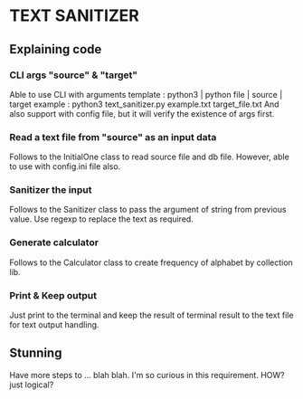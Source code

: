# TEXT SANITIZER

## Explaining code

### CLI args "source" & "target"
Able to use CLI with arguments 
template : python3 | python file | source | target
example : python3 text_sanitizer.py example.txt target_file.txt
And also support with config file, but it will verify the existence of args first.

### Read a text file from "source" as an input data
Follows to the InitialOne class to read source file and db file.
However, able to use with config.ini file also.

### Sanitizer the input
Follows to the Sanitizer class to pass the argument of string from previous value.
Use regexp to replace the text as required.

### Generate calculator
Follows to the Calculator class to create frequency of alphabet by collection lib.

### Print & Keep output
Just print to the terminal and keep the result of terminal result to the text file for text output handling.

## Stunning
Have more steps to ... blah blah. I'm so curious in this requirement. HOW? just logical?


